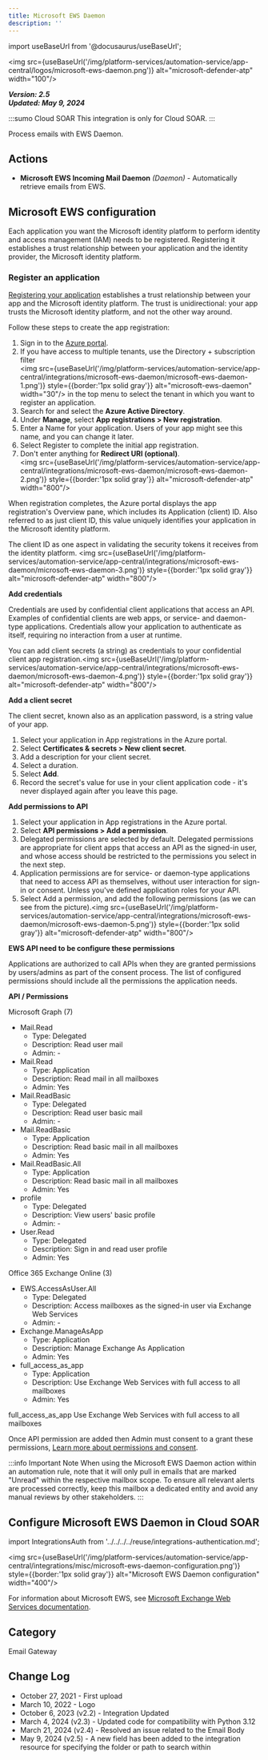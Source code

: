 ```yaml
---
title: Microsoft EWS Daemon
description: ''
---
```


import useBaseUrl from '@docusaurus/useBaseUrl';

<img src={useBaseUrl('/img/platform-services/automation-service/app-central/logos/microsoft-ews-daemon.png')} alt="microsoft-defender-atp" width="100"/>

***Version: 2.5  
Updated: May 9, 2024***

:::sumo Cloud SOAR
This integration is only for Cloud SOAR.
:::

Process emails with EWS Daemon.

## Actions

* **Microsoft EWS Incoming Mail Daemon** *(Daemon)* - Automatically retrieve emails from EWS.

## Microsoft EWS configuration

Each application you want the Microsoft identity platform to perform identity and access management (IAM) needs to be registered. Registering it establishes a trust relationship between your application and the identity provider, the Microsoft identity platform.

### Register an application

[Registering your application](https://learn.microsoft.com/en-us/exchange/client-developer/exchange-web-services/how-to-authenticate-an-ews-application-by-using-oauth) establishes a trust relationship between your app and the Microsoft identity platform. The trust is unidirectional: your app trusts the Microsoft identity platform, and not the other way around.

Follow these steps to create the app registration:

1. Sign in to the [Azure portal](https://portal.azure.com/).
1. If you have access to multiple tenants, use the Directory + subscription filter  <br/><img src={useBaseUrl('/img/platform-services/automation-service/app-central/integrations/microsoft-ews-daemon/microsoft-ews-daemon-1.png')} style={{border:'1px solid gray'}} alt="microsoft-ews-daemon" width="30"/> in the top menu to select the tenant in which you want to register an application.
1. Search for and select the **Azure Active Directory**.
1. Under **Manage**, select **App registrations > New registration**.
1. Enter a Name for your application. Users of your app might see this name, and you can change it later.
1. Select Register to complete the initial app registration.
1. Don't enter anything for **Redirect URI (optional)**. <br/><img src={useBaseUrl('/img/platform-services/automation-service/app-central/integrations/microsoft-ews-daemon/microsoft-ews-daemon-2.png')} style={{border:'1px solid gray'}} alt="microsoft-defender-atp" width="800"/>

When registration completes, the Azure portal displays the app registration's Overview pane, which includes its Application (client) ID. Also referred to as just client ID, this value uniquely identifies your application in the Microsoft identity platform.

The client ID as one aspect in validating the security tokens it receives from the identity platform.
<img src={useBaseUrl('/img/platform-services/automation-service/app-central/integrations/microsoft-ews-daemon/microsoft-ews-daemon-3.png')} style={{border:'1px solid gray'}} alt="microsoft-defender-atp" width="800"/>

**Add credentials**

Credentials are used by confidential client applications that access an API. Examples of confidential clients are web apps, or service- and daemon-type applications. Credentials allow your application to authenticate as itself, requiring no interaction from a user at runtime.

You can add client secrets (a string) as credentials to your confidential client app registration.<img src={useBaseUrl('/img/platform-services/automation-service/app-central/integrations/microsoft-ews-daemon/microsoft-ews-daemon-4.png')} style={{border:'1px solid gray'}} alt="microsoft-defender-atp" width="800"/>

**Add a client secret**

The client secret, known also as an application password, is a string value of your app.

1. Select your application in App registrations in the Azure portal.
2. Select **Certificates & secrets > New client secret**.
3. Add a description for your client secret.
4. Select a duration.
5. Select **Add**.
6. Record the secret's value for use in your client application code - it's never displayed again after you leave this page.

**Add permissions to API**

1. Select your application in App registrations in the Azure portal.
2. Select **API permissions > Add a permission**.
3. Delegated permissions are selected by default. Delegated permissions are appropriate for client apps that access an API as the signed-in user, and whose access should be restricted to the permissions you select in the next step.
4. Application permissions are for service- or daemon-type applications that need to access API as themselves, without user interaction for sign-in or consent. Unless you've defined application roles for your API.
5. Select Add a permission, and add the following permissions (as we can see from the picture).<img src={useBaseUrl('/img/platform-services/automation-service/app-central/integrations/microsoft-ews-daemon/microsoft-ews-daemon-5.png')} style={{border:'1px solid gray'}} alt="microsoft-defender-atp" width="800"/>

**EWS API need to be configure these permissions**

Applications are authorized to call APIs when they are granted permissions by users/admins as part of the consent process. The list of configured permissions should include all the permissions the application needs.

**API / Permissions**

Microsoft Graph (7)

* Mail.Read
    + Type: Delegated
    + Description: Read user mail
    + Admin: -
* Mail.Read
    + Type: Application
    + Description: Read mail in all mailboxes
    + Admin: Yes
* Mail.ReadBasic
    + Type: Delegated
    + Description: Read user basic mail
    + Admin: -
* Mail.ReadBasic
    + Type: Application
    + Description: Read basic mail in all mailboxes
    + Admin: Yes
* Mail.ReadBasic.All
    + Type: Application
    + Description: Read basic mail in all mailboxes
    + Admin: Yes
* profile
    + Type: Delegated
    + Description: View users' basic profile
    + Admin: -
* User.Read
    + Type: Delegated
    + Description: Sign in and read user profile
    + Admin: Yes

Office 365 Exchange Online (3)

* EWS.AccessAsUser.All
    + Type: Delegated
    + Description: Access mailboxes as the signed-in user via Exchange Web Services
    + Admin: -
* Exchange.ManageAsApp
    + Type: Application
    + Description: Manage Exchange As Application
    + Admin: Yes
* full\_access\_as\_app
    + Type: Application
    + Description: Use Exchange Web Services with full access to all mailboxes
    + Admin: Yes

full\_access\_as\_app Use Exchange Web Services with full access to all mailboxes

Once API permission are added then Admin must consent to a grant these permissions, [Learn more about permissions and consent](https://docs.microsoft.com/azure/active-directory/develop/v2-permissions-and-consent?WT.mc_id=Portal-Microsoft_AAD_RegisteredApps).

:::info Important Note
When using the Microsoft EWS Daemon action within an automation rule, note that it will only pull in emails that are marked "Unread" within the respective mailbox scope. To ensure all relevant alerts are processed correctly, keep this mailbox a dedicated entity and avoid any manual reviews by other stakeholders.
:::

## Configure Microsoft EWS Daemon in Cloud SOAR

import IntegrationsAuth from '../../../../reuse/integrations-authentication.md';

<IntegrationsAuth/>

<img src={useBaseUrl('/img/platform-services/automation-service/app-central/integrations/misc/microsoft-ews-daemon-configuration.png')} style={{border:'1px solid gray'}} alt="Microsoft EWS Daemon configuration" width="400"/>

For information about Microsoft EWS, see [Microsoft Exchange Web Services documentation](https://learn.microsoft.com/en-us/exchange/client-developer/exchange-web-services/how-to-authenticate-an-ews-application-by-using-oauth).

## Category

Email Gateway

## Change Log

* October 27, 2021 - First upload
* March 10, 2022 - Logo
* October 6, 2023 (v2.2) - Integration Updated
* March 4, 2024 (v2.3) - Updated code for compatibility with Python 3.12
* March 21, 2024 (v2.4) - Resolved an issue related to the Email Body
* May 9, 2024 (v2.5) - A new field has been added to the integration resource for specifying the folder or path to search within 
